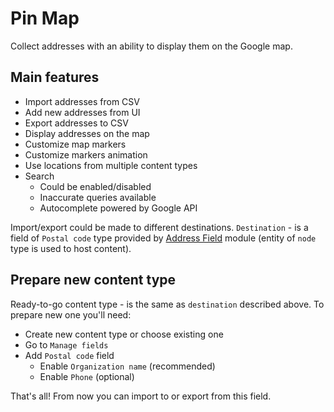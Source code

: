 # Pin Map

Collect addresses with an ability to display them on the Google map.

## Main features

- Import addresses from CSV
- Add new addresses from UI
- Export addresses to CSV
- Display addresses on the map
- Customize map markers
- Customize markers animation
- Use locations from multiple content types
- Search
  - Could be enabled/disabled
  - Inaccurate queries available
  - Autocomplete powered by Google API

Import/export could be made to different destinations. `Destination` - is a field of `Postal code` type provided by [Address Field](https://www.drupal.org/project/addressfield) module (entity of `node` type is used to host content).

## Prepare new content type

Ready-to-go content type - is the same as `destination` described above. To prepare new one you'll need:

- Create new content type or choose existing one
- Go to `Manage fields`
- Add `Postal code` field
  - Enable `Organization name` (recommended)
  - Enable `Phone` (optional)

That's all! From now you can import to or export from this field.
